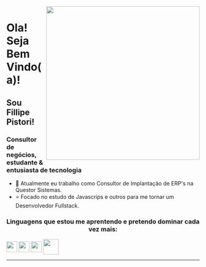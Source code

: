 <img align="right" width="400px" src="https://github.com/FillipePistori/FillipePistori/assets/158501870/3bf98d9b-4622-4efb-adf3-b032c46efca8">

# Ola! Seja Bem Vindo(a)!
## Sou Fillipe Pistori!

### Consultor de negócios, estudante & entusiasta de tecnologia

- 💼 Atualmente eu trabalho como Consultor de Implantação de ERP's na Questor Sistemas.
- ⭐ Focado no estudo de Javascrips e outros para me tornar um Desenvolvedor Fullstack.


### <p align="center" border="10px"> Linguagens que estou me aprentendo e pretendo dominar cada vez mais:

<img align="center" width="28px" src="https://github.com/FillipePistori/FillipePistori/assets/158501870/4cda2159-f020-4ec0-937c-0665c6129738">
<img align="center" width="28px" src="https://github.com/FillipePistori/FillipePistori/assets/158501870/24885b2b-bbf4-45b4-9a0f-302619d935a9">
<img align="center" width="28px" src="https://github.com/FillipePistori/FillipePistori/assets/158501870/0cd57fc9-ec2c-4a98-9db4-ad286f06e09c">
<img align="center" width="40px" src="https://github.com/FillipePistori/FillipePistori/assets/158501870/9c46e94b-d427-4ff7-9a41-082ea8c8b02b">

<p/>
<hr>
